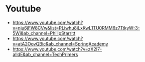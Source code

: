 # Youtube
* https://www.youtube.com/watch?v=nju6jFW8CVw&list=PLiwhu8iLxKwL1TU0RMM6z7TtkyW-3-5Wi&ab_channel=PhilipStarritt
* https://www.youtube.com/watch?v=atA2OovQBic&ab_channel=SpringAcademy
* https://www.youtube.com/watch?v=zX2I7-aIldE&ab_channel=TechPrimers
